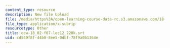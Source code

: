 ```yaml
---
content_type: resource
description: New file Upload
file: /media/https%3A/open-learning-course-data-rc.s3.amazonaws.com/18-02sc-multivariable-calculus-fall-2010/cd549f8f44b08ee50dbf78f9a0b1364e_ocw-18_02-f07-lec12_220k.srt
file_type: application/x-subrip
resourcetype: Other
title: ocw-18_02-f07-lec12_220k.srt
uid: cd549f8f-44b0-8ee5-0dbf-78f9a0b1364e
---
```

